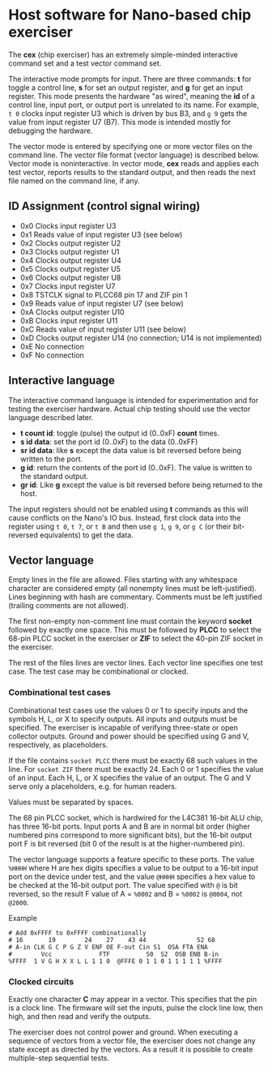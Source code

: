# Host software for Nano-based chip exerciser

The **cex** (chip exerciser) has an extremely simple-minded interactive command set and a test vector command set.

The interactive mode prompts for input. There are three commands: **t** for toggle a control line, **s** for set an output register, and **g** for get an input register. This mode presents the hardware "as wired", meaning the **id** of a control line, input port, or output port is unrelated to its name. For example, `t 0` clocks input register U3 which is driven by bus B3, and `g 9` gets the value from input register U7 (B7). This mode is intended mostly for debugging the hardware.

The vector mode is entered by specifying one or more vector files on the command line. The vector file format (vector language) is described below. Vector mode is noninteractive. In vector mode, **cex** reads and applies each test vector, reports results to the standard output, and then reads the next file named on the command line, if any.

## ID Assignment (control signal wiring)

- 0x0 Clocks input register U3
- 0x1 Reads value of input register U3 (see below)
- 0x2 Clocks output register U2
- 0x3 Clocks output register U1
- 0x4 Clocks output register U4
- 0x5 Clocks output register U5
- 0x6 Clocks output register U8
- 0x7 Clocks input register U7
- 0x8 TSTCLK signal to PLCC68 pin 17 and ZIF pin 1
- 0x9 Reads value of input register U7 (see below)
- 0xA Clocks output register U10
- 0xB Clocks input register U11
- 0xC Reads value of input register U11 (see below)
- 0xD Clocks output register U14 (no connection; U14 is not implemented)
- 0xE No connection
- 0xF No connection

## Interactive language

The interactive command language is intended for experimentation and for testing the exerciser hardware. Actual chip testing should use the vector language described later.

- **t count id**: toggle (pulse) the output id (0..0xF) **count** times.
- **s id data**: set the port id (0..0xF) to the data (0..0xFF)
- **sr id data**: like **s** except the data value is bit reversed before being written to the port.
- **g id**: return the contents of the port id (0..0xF). The value is written to the standard output.
- **gr id**: Like **g** except the value is bit reversed before being returned to the host.

The input registers should not be enabled using **t** commands as this will cause conflicts on the Nano's IO bus. Instead, first clock data into the register using `t 0`, `t 7`, or `t B` and then use `g 1`, `g 9`, or `g C` (or their bit-reversed equivalents) to get the data.

## Vector language

Empty lines in the file are allowed. Files starting with any whitespace character are considered empty (all nonempty lines must be left-justified). Lines beginning with hash are commentary. Comments must be left justified (trailing comments are not allowed).

The first non-empty non-comment line must contain the keyword **socket** followed by exactly one space. This must be followed by **PLCC** to select the 68-pin PLCC socket in the exerciser or **ZIF** to select the 40-pin ZIF socket in the exerciser.

The rest of the files lines are vector lines. Each vector line specifies one test case. The test case may be combinational or clocked.

### Combinational test cases

Combinational test cases use the values 0 or 1 to specify inputs and the symbols H, L, or X to specify outputs. All inputs and outputs must be specified. The exerciser is incapable of verifying three-state or open collector outputs. Ground and power should be specified using G and V, respectively, as placeholders.

If the file contains `socket PLCC` there must be exactly 68 such values in the line. For `socket ZIF` there must be exactly 24. Each 0 or 1 specifies the value of an input. Each H, L, or X specifies the value of an output. The G and V serve only a placeholders, e.g. for human readers.

Values must be separated by spaces.

The 68 pin PLCC socket, which is hardwired for the L4C381 16-bit ALU chip, has three 16-bit ports. Input ports A and B are in normal bit order (higher numbered pins correspond to more significant bits), but the 16-bit output port F is bit reversed (bit 0 of the result is at the higher-numbered pin).

The vector language supports a feature specific to these ports. The value `%HHHH` where H are hex digits specifies a value to be output to a 16-bit input port on the device under test, and the value `@HHHH` specifies a hex value to be checked at the 16-bit output port. The value specified with `@` is bit reversed, so the result F value of A = `%0002` and B = `%0002` is `@0004`, not `@2000`.

Example

```
# Add 0xFFFF to 0xFFFF combinationally
# 16       19        24    27    43 44              52 68
# A-in CLK G C P G Z V ENF OE F-out Cin S1  OSA FTA ENA
#        Vcc             FTF          S0  S2  OSB ENB B-in
%FFFF  1 V G H X X L L 1 1 0  @FFFE 0 1 1 0 1 1 1 1 1 %FFFF
```

### Clocked circuits

Exactly one character **C** may appear in a vector. This specifies that the pin is a clock line. The firmware will set the inputs, pulse the clock line low, then high, and then read and verify the outputs.

The exerciser does not control power and ground. When executing a sequence of vectors from a vector file, the exerciser does not change any state except as directed by the vectors. As a result it is possible to create multiple-step sequential tests.
